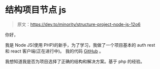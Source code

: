 # 结构项目节点 js

> 原文：<https://dev.to/minority/structure-project-node-js-12o6>

你好，

我是 Node JS(使用 PHP)的新手，为了学习，我做了一个项目基本的 auth rest 和 react 客户端(正在进行中)。
我的代码 [GitHub](https://github.com/minority/node-react-mongo-auth/tree/master/api-server) 。

我想知道我是否为项目选择了正确的结构和解决方案。基于 php 的经验。